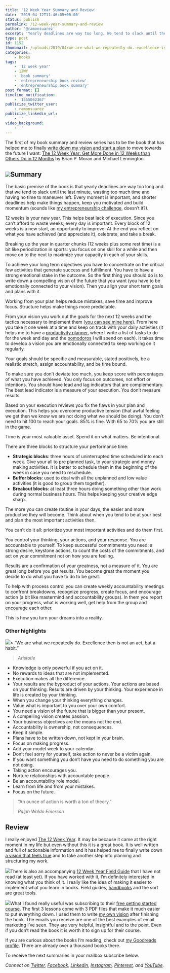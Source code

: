 ```yaml
---
title: '12 Week Year Summary and Review'
date: '2019-04-12T11:46:05+00:00'
status: publish
permalink: /12-week-year-summary-and-review
author: '@ramonsuarez'
excerpt: 'Yearly deadlines are way too long. We tend to slack until the last minute, wasting too much time and having no time to maneuver left. Every moment is important, and shorter deadlines help make things happen, keep you motivated and build momentum.'
type: post
id: 1152
thumbnail: /uploads/2019/04/we-are-what-we-repeatedly-do.-excellence-is-not-an-act-but-a-habit.png
categories: 
    - books
tags:
    - '12 week year'
    - 12WY
    - 'book summary'
    - 'entrepreneurship book review'
    - 'entrepreneurship book summary'
post_format: []
timeline_notification:
    - '1555062367'
publicize_twitter_user:
    - ramonsuarez
publicize_linkedin_url:
    - ''
video_background:
    - ''
---
```

The first of my book summary and review series has to be the book that has helped me to finally [write down my vision and start a plan](https://ramonsuarez.com/my-vision-and-plan/) to move towards the future I want: [The 12 Week Year: Get More Done in 12 Weeks than Others Do in 12 Months](https://amzn.to/2Z6QxL1) by Brian P. Moran and Michael Lennington.

[![](/uploads/2019/05/12-week-year-cover.jpg)](https://amzn.to/2VQut9E)Summary
-------

The basic premise of the book is that yearly deadlines are way too long and that we tend to slack until the last minute, wasting too much time and having no time to maneuver left. Every moment is important, and shorter deadlines help make things happen, keep you motivated and build momentum (sounds like [my entrepreneurship challenge](https://ramonsuarez.com/launching-at-least-one-project-every-month-my-entrepreneurship-learning-challenge/), doesn’t it?).

12 weeks is your new year. This helps beat lack of execution. Since you can’t afford to waste weeks, every day is important. Every block of 12 weeks is a new start, an opportunity to improve. At the end you reflect on what you have achieved (and appreciate it), celebrate, and take a break.

Breaking up the year in quarter chunks (12 weeks plus some rest time) is a bit like periodization in sports: you focus on one skill for a while and then move on to the next to maximize your capacity in each of your skills.

To achieve your long term objectives you have to concentrate on the critical few activities that generate success and fulfillment. You have to have a strong emotional stake in the outcome. So the first thing you should do is to write down a compelling vision of the future that you want (you have to be emotionally connected to your vision). Then you align your short term goals and plans with it.

Working from your plan helps reduce mistakes, save time and improve focus. Structure helps make things more predictable.

From your vision you work out the goals for the next 12 weeks and the tactics necessary to implement them ([you can see mine here](https://ramonsuarez.com/my-vision-and-plan/)). From here you take it one week at a time and keep on track with your daily activities (it helps me to have a [productivity planner](https://amzn.to/2DbDRcv), where I write a list of tasks to do for the week and day and the [pomodoros](https://en.wikipedia.org/wiki/Pomodoro_Technique) I will spend on each). It takes time to develop a vision you are emotionally connected to keep working on it regularly.

Your goals should be specific and measurable, stated positively, be a realistic stretch, assign accountability, and be time bound.

To make sure you don’t deviate too much, you keep score with percentages of what you have achieved. You only focus on outcomes, not effort or intentions. You should have lead and lag indicators that are complementary. The best lead indicator is a measure of your execution. You don’t measure results.

Based on your execution reviews you fix the flaws in your plan and execution. This helps you overcome productive tension (that awful feeling we get then we know we are not doing what we should be doing). You don’t need to hit 100 to reach your goals. 85% is fine. With 65 to 70% you are still in the game.

Time is your most valuable asset. Spend it on what matters. Be intentional.

There are three blocks to structure your performance time:

- **Strategic blocks**: three hours of uninterrupted time scheduled into each week. Give your all to pre planned task, to your strategic and money making activities. It is better to schedule them in the beginning of the week in case you need to reschedule.
- **Buffer blocks**: used to deal with all the unplanned and low value activities (it is good to group them together).
- **Breakout blocks**: at least three hours doing something other than work during normal business hours. This helps keeping your creative edge sharp.

The more you can create routine in your days, the easier and more productive they will become. Think about when you tend to be at your best and plan the most important activities then.

You can’t do it all: prioritize your most important activities and do them first.

You control your thinking, your actions, and your response. You are accountable to yourself. To keep successful commitments you need: a strong desire, keystone actions, to count the costs of the commitments, and act on your commitment not on how you are feeling.

Results are a confirmation of your greatness, not a measure of it. You are great long before you get results. You become great the moment you decide to do what you have to do to be great.

To help with process control you can create weekly accountability meetings to confront breakdowns, recognize progress, create focus, and encourage action (a bit like mastermind and accountability groups). In them you report on your progress, what is working well, get help from the group and encourage each other.

This is how you turn your dreams into a reality.

### Other highlights

![](/uploads/2019/04/we-are-what-we-repeatedly-do.-excellence-is-not-an-act-but-a-habit-1.png)> “We are what we repeatedly do. Excellence then is not an act, but a habit.”
> 
> <cite>*Aristotle*</cite>

- Knowledge is only powerful if you act on it.
- No rewards to ideas that are not implemented.
- Execution makes all the difference.
- Your results are the byproduct of your actions. Your actions are based on your thinking. Results are driven by your thinking. Your experience in life is created by your thinking.
- When you change your thinking everything changes.
- Value what is important to you over your own comfort.
- You need a vision of the future that is bigger than your present.
- A compelling vision creates passion.
- Your business objectives are the means not the end.
- Accountability is ownership, not consequences.
- Keep it simple.
- Plans have to be written down, not kept in your brain.
- Focus on making progress.
- Add your model week to your calendar.
- Don’t feel sorry for yourself, take action to never be a victim again.
- If you want something you don’t have you need to do something you are not doing.
- Taking action encourages you.
- Nurture relationships with accountable people.
- Be an accountability role model.
- Learn from life and from your mistakes.
- Focus on the future.

> “An ounce of action is worth a ton of theory.”
> 
> <cite>*Ralph Waldo Emerson*</cite>

Review
------

 I really enjoyed [The 12 Week Year](https://amzn.to/2X8MtZ3). It may be because it came at the right moment in my life but even without this it is a great book. It is well written and full of actionable information and it has helped me to finally write down [a vision that feels true](https://ramonsuarez.com/my-vision-and-plan/) and to take another step into planning and structuring my work.

![](https://ramonsuarez.files.wordpress.com/2019/04/5-stars-rating.png)There is also an accompanying [12 Week Year Field Guide](https://amzn.to/2WYLLgK) that I have not read (at least yet). If you have worked with it, I’m definitely interested in knowing what you think of it. I really like the idea of making it easier to implement what you learn in books. Field guides, [handbooks](https://gumroad.com/l/coworkinghandbook) and the sort are great tools.

[![](/uploads/2019/05/image-1.png)](https://amzn.to/2Z6QxL1)What I found really useful was subscribing to their [free getting started course](https://12weekyear.com/gsc/). The first 3 lessons come with 3 PDF files that make it much easier to put everything down. I used them to write [my own vision](https://ramonsuarez.com/my-vision-and-plan/) after finishing the book. The emails you receive are one of the best examples of email marketing I’ve seen. They are very helpful, insightful and to the point. Even if you don’t read the book it is worth it to sign up for their course.

If you are curious about the books I’m reading, check out [my Goodreads profile](https://www.goodreads.com/author/show/7992456.Ram_n_Su_rez_V_zquez). There are already over a thousand books there.

To receive the next summaries in your mailbox subscribe below.

*Connect on [Twitter](https://twitter.com/ramonsuarez), [Facebook](https://www.facebook.com/ramonsuarezdotcom), [Linkedin](https://www.linkedin.com/in/ramonsuarez/), [Instagram](https://www.instagram.com/ramonsuarez/), [Pinterest](https://www.pinterest.com/ramonsuarez/), and [YouTube](https://www.youtube.com/ramonsuarezv).*
